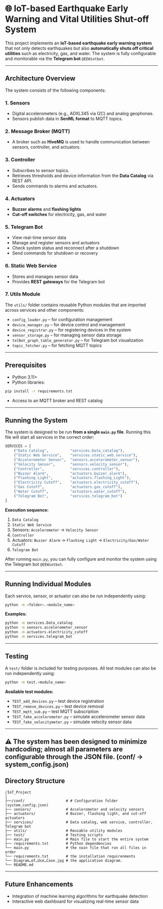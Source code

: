# 🌐 IoT-based Earthquake Early Warning and Vital Utilities Shut-off System

This project implements an **IoT-based earthquake early warning system** that not only detects earthquakes but also **automatically shuts off critical utilities** such as electricity, gas, and water. The system is fully configurable and monitorable via the **Telegram bot** `@EEWiotbot`.

---

## Architecture Overview

The system consists of the following components:

### 1. Sensors
- Digital accelerometers (e.g., ADXL345 via I2C) and analog geophones.  
- Sensors publish data in **SenML format** to MQTT topics.

### 2. Message Broker (MQTT)
- A broker such as **HiveMQ** is used to handle communication between sensors, controller, and actuators.

### 3. Controller
- Subscribes to sensor topics.  
- Retrieves thresholds and device information from the **Data Catalog** via REST API.  
- Sends commands to alarms and actuators.

### 4. Actuators
- **Buzzer alarms** and **flashing lights**  
- **Cut-off switches** for electricity, gas, and water

### 5. Telegram Bot
- View real-time sensor data  
- Manage and register sensors and actuators  
- Check system status and reconnect after a shutdown  
- Send commands for shutdown or recovery

### 6. Static Web Service
- Stores and manages sensor data  
- Provides **REST gateways** for the Telegram bot

### 7. Utils Module
The `utils/` folder contains reusable Python modules that are imported across services and other components:

- `config_loader.py` – for configuration management  
- `device_manager.py` – for device control and management  
- `device_registrar.py` – for registering devices in the system  
- `sensor_storage.py` – for managing sensor data storage  
- `telBot_graph_table_generator.py` – for Telegram bot visualization  
- `topic_fetcher.py` – for fetching MQTT topics  

---

## Prerequisites

- Python 3.11+  
- Python libraries:
```bash
pip install -r requirements.txt
```

- Access to an MQTT broker and REST catalog

---

## Running the System

The system is designed to be run **from a single `main.py` file**. Running this file will start all services in the correct order:

```python
SERVICES = [
    ("Data Catalog",          "services.Data_catalog"),
    ("Static Web Service",    "services.static_web_service"),
    ("Accelerometer Sensor",  "sensors.accelerometer_sensor"),
    ("Velocity Sensor",       "sensors.velocity_sensor"),
    ("Controller",            "services.controller"),
    ("Buzzer Alarm",          "actuators.buzzer_alarm"),
    ("Flashing Light",        "actuators.flashing_Light"),
    ("Electricity Cutoff",    "actuators.electricity_cutoff"),
    ("Gas Cutoff",            "actuators.gas_cutoff"),
    ("Water Cutoff",          "actuators.water_cutoff"),
    ("Telegram Bot",          "services.telegram_bot")
]
```

**Execution sequence:**  
1. `Data Catalog`  
2. `Static Web Service`  
3. Sensors: `Accelerometer` → `Velocity Sensor`  
4. `Controller`  
5. Actuators: `Buzzer Alarm` → `Flashing Light` → `Electricity/Gas/Water Cutoff`  
6. `Telegram Bot`

After running `main.py`, you can fully configure and monitor the system using the Telegram bot `@EEWiotbot`.

---

## Running Individual Modules

Each service, sensor, or actuator can also be run independently using:

```bash
python -m <folder>.<module_name>
```

**Examples:**

```bash
python -m services.Data_catalog
python -m sensors.accelerometer_sensor
python -m actuators.electricity_cutoff
python -m services.telegram_bot
```

---

## Testing

A `test/` folder is included for testing purposes. All test modules can also be run independently using:

```bash
python -m test.<module_name>
```

**Available test modules:**

- `TEST_add_devices.py` – test device registration  
- `TEST_remove_devices.py` – test device removal  
- `TEST_mqtt_sub.py` – test MQTT subscription  
- `TEST_fake_accelerometer.py` – simulate accelerometer sensor data  
- `TEST_fake_velocitymeter.py` – simulate velocity sensor data  

---
⚠️ The system has been designed to minimize hardcoding; almost all parameters are configurable through the JSON file. (conf/ -> system_config.json)
---

## Directory Structure

```
/IoT_Project
│
├──/conf/                   # # Configuration folder (system_config.json)
├── sensors/                # Accelerometer and velocity sensors
├── actuators/              # Buzzer, flashing light, and cut-off actuators
├── services/               # Data catalog, web service, controller, Telegram bot
├── utils/                  # Reusable utility modules
├── test/                   # Testing scripts
├── main.py                 # Main file to start the entire system
├── requirements.txt        # Python dependencies
└── main.py                 # the nain file that run all files in order
└── requirements.txt        # the installation requirenments
└── DiagramـofـUseـCase.jpg # the application diagram.
└── README.md

```

---

## Future Enhancements

- Integration of machine learning algorithms for earthquake detection   
- Interactive web dashboard for visualizing real-time sensor data  
